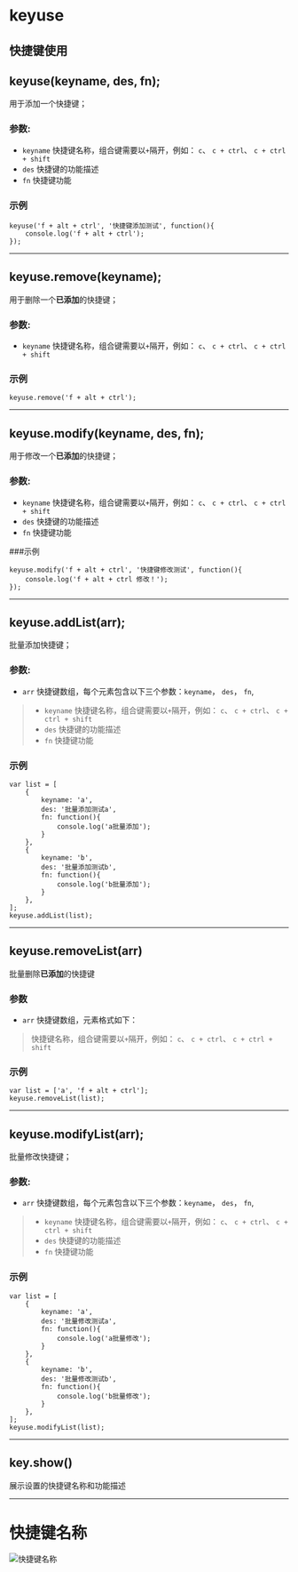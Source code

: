 # keyuse
 快捷键使用
---
## keyuse(keyname, des, fn);
用于添加一个快捷键；

### 参数:
- `keyname`
快捷键名称，组合键需要以`+`隔开，例如： `c`、 `c + ctrl`、 `c + ctrl + shift`
- `des`
快捷键的功能描述
- `fn`
快捷键功能

### 示例

    keyuse('f + alt + ctrl', '快捷键添加测试', function(){
        console.log('f + alt + ctrl');
    });

----------
## keyuse.remove(keyname);
用于删除一个**已添加**的快捷键；

### 参数:
- `keyname`
快捷键名称，组合键需要以`+`隔开，例如： `c`、 `c + ctrl`、 `c + ctrl + shift`

### 示例

    keyuse.remove('f + alt + ctrl');

----------
## keyuse.modify(keyname, des, fn);
用于修改一个**已添加**的快捷键；

### 参数:
- `keyname`
快捷键名称，组合键需要以`+`隔开，例如： `c`、 `c + ctrl`、 `c + ctrl + shift`
- `des`
快捷键的功能描述
- `fn`
快捷键功能

###示例

    keyuse.modify('f + alt + ctrl', '快捷键修改测试', function(){
        console.log('f + alt + ctrl 修改！');
    });

----------
## keyuse.addList(arr);
批量添加快捷键；

### 参数:
- `arr`
快捷键数组，每个元素包含以下三个参数：`keyname`， `des`， `fn`,
> - `keyname`
> 快捷键名称，组合键需要以`+`隔开，例如： `c`、 `c + ctrl`、 `c + ctrl + shift`
> - `des`
> 快捷键的功能描述
> - `fn`
> 快捷键功能

### 示例

    var list = [
        {
            keyname: 'a', 
            des: '批量添加测试a', 
            fn: function(){
                console.log('a批量添加');
            }
        },
        {
            keyname: 'b', 
            des: '批量添加测试b', 
            fn: function(){
                console.log('b批量添加');
            }
        },
    ];
    keyuse.addList(list);

----------
## keyuse.removeList(arr)
批量删除**已添加**的快捷键

### 参数
- `arr`
快捷键数组，元素格式如下：
> 快捷键名称，组合键需要以`+`隔开，例如： `c`、 `c + ctrl`、 `c + ctrl + shift`

### 示例
    var list = ['a', 'f + alt + ctrl'];
    keyuse.removeList(list);
    
----------
## keyuse.modifyList(arr);
批量修改快捷键；

### 参数:
- `arr`
快捷键数组，每个元素包含以下三个参数：`keyname`， `des`， `fn`,
> - `keyname`
> 快捷键名称，组合键需要以`+`隔开，例如： `c`、 `c + ctrl`、 `c + ctrl + shift`
> - `des`
> 快捷键的功能描述
> - `fn`
> 快捷键功能

### 示例

    var list = [
        {
            keyname: 'a', 
            des: '批量修改测试a', 
            fn: function(){
                console.log('a批量修改');
            }
        },
        {
            keyname: 'b', 
            des: '批量修改测试b', 
            fn: function(){
                console.log('b批量修改');
            }
        },
    ];
    keyuse.modifyList(list);


----------
## key.show()
展示设置的快捷键名称和功能描述

----------
# 快捷键名称
![快捷键名称](http://upload-images.jianshu.io/upload_images/8769876-fa76cbd63c4ac2c3.png?imageMogr2/auto-orient/strip%7CimageView2/2/w/1240)
